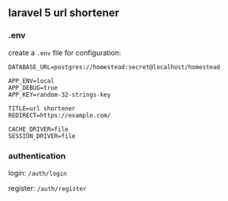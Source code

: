 ## laravel 5 url shortener

### .env

create a `.env` file for configuration:

```
DATABASE_URL=postgres://homestead:secret@localhost/homestead

APP_ENV=local
APP_DEBUG=true
APP_KEY=random-32-strings-key

TITLE=url shortener
REDIRECT=https://example.com/

CACHE_DRIVER=file
SESSION_DRIVER=file
```

### authentication

login: `/auth/login`

register: `/auth/register`

